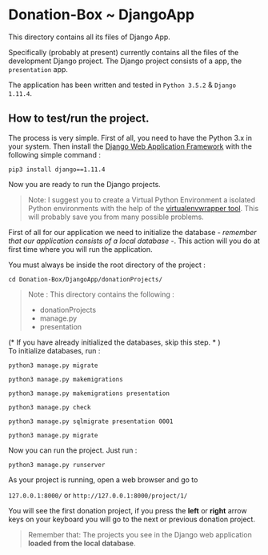 # Donation-Box ~ DjangoApp

This directory contains all its files of Django App.

Specifically (probably at present) currently contains all the files of the development Django project.
The Django project consists of a app, the `presentation` app.

The application has been written and tested in `Python 3.5.2` & `Django 1.11.4`.

## How to test/run the project.
The process is very simple. First of all, you need to have the Python 3.x in your system. Then install the [Django Web Application Framework](https://www.djangoproject.com/) with the following simple command :

`pip3 install django==1.11.4`

Now you are ready to run the Django projects.

> Note: I suggest you to create a Virtual Python Environment a isolated Python environments with the help of the [virtualenvwrapper tool](https://virtualenvwrapper.readthedocs.io/en/latest/). This will probably save you from many possible problems.

First of all for our application we need to initialize the database - *remember that our application consists of a local database* -. This action will you do at first time where you will run the application.

You must always be inside the root directory of the project :

`cd Donation-Box/DjangoApp/donationProjects/`

> Note : This directory contains the following :
> * donationProjects
> * manage.py
> * presentation

(* If you have already initialized the databases, skip this step. * ) <br>
To initialize databases, run :

`python3 manage.py migrate`

`python3 manage.py makemigrations`

`python3 manage.py makemigrations presentation`

`python3 manage.py check`

`python3 manage.py sqlmigrate presentation 0001`

`python3 manage.py migrate`

Now you can run the project.
Just run :

`python3 manage.py runserver`

As your project is running, open a web browser and go to

`127.0.0.1:8000/`
or
`http://127.0.0.1:8000/project/1/`

You will see the first donation project, if you press the **left** or **right** arrow keys on your keyboard you will go to the next or previous donation project.

> Remember that: The projects you see in the Django web application **loaded from the local database**.
